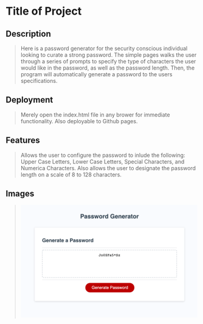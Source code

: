 # Title of Project

## Description

> Here is a password generator for the security conscious individual looking to curate a strong password. The simple pages walks the user through a series of prompts to specify the type of characters the user would like in the password, as well as the password length. Then, the program will automatically generate a password to the users specifications. 

## Deployment

> Merely open the index.html file in any brower for immediate functionality. Also deployable to Github pages. 

## Features

> Allows the user to configure the password to inlude the following: Upper Case Letters, Lower Case Letters, Special Characters, and Numerica Characters. Also allows the user to designate the password length on a scale of 8 to 128 characters. 

## Images

> ![image](./readme/image.png)
>
> 
